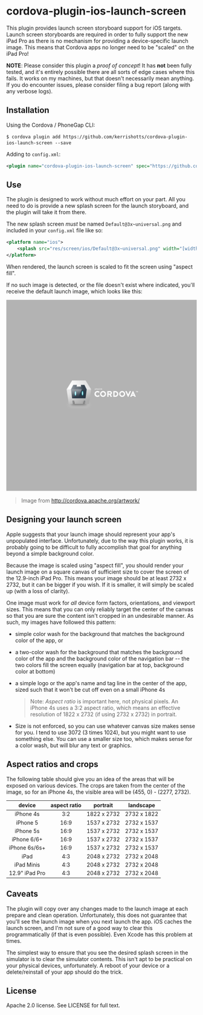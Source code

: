 # cordova-plugin-ios-launch-screen

This plugin provides launch screen storyboard support for iOS targets. Launch screen storyboards are required in order to fully
support the new iPad Pro as there is no mechanism for providing a device-specific launch image. This means that Cordova apps no
longer need to be "scaled" on the iPad Pro!

**NOTE**: Please consider this plugin a _proof of concept_! It has **not** been fully tested, and it's entirely possible there are
all sorts of edge cases where this fails. It works on my machines, but that doesn't necessarily mean anything. If you do encounter
issues, please consider filing a bug report (along with any verbose logs).

## Installation

Using the Cordova / PhoneGap CLI:

```
$ cordova plugin add https://github.com/kerrishotts/cordova-plugin-ios-launch-screen --save
```

Adding to `config.xml`:

```xml
<plugin name="cordova-plugin-ios-launch-screen" spec="https://github.com/kerrishotts/cordova-plugin-ios-launch-screen" />
```

## Use

The plugin is designed to work without much effort on your part. All you need to do is provide a new splash screen for the launch
storyboard, and the plugin will take it from there.

The new splash screen _must_ be named `Default@3x~universal.png` and included in your `config.xml` file like so:

```xml
<platform name="ios">
    <splash src="res/screen/ios/Default@3x~universal.png" width="[width]" height="[height]" />
</platform>
```

When rendered, the launch screen is scaled to fit the screen using "aspect fill".

If no such image is detected, or the file doesn't exist where indicated, you'll receive the default launch image, which looks like
this:

![Universal Launch Image](res/Default%403x%7Euniversal.png?raw=true "Universal Launch Image")

> Image from <http://cordova.apache.org/artwork/>

## Designing your launch screen

Apple suggests that your launch image should represent your app's unpopulated interface. Unfortunately, due to the way this plugin
works, it is probably going to be difficult to fully accomplish that goal for anything beyond a simple background color.

Because the image is scaled using "aspect fill", you should render your launch image on a square canvas of sufficient size to cover
the screen of the 12.9-inch iPad Pro. This means your image should be at least 2732 x 2732, but it can be bigger if you wish. If it
is smaller, it will simply be scaled up (with a loss of clarity).

One image must work for _all_ device form factors, orientations, and viewport sizes. This means that you can only reliably target
the center of the canvas so that you are sure the content isn't cropped in an undesirable manner. As such, my images have followed
this pattern:

* simple color wash for the background that matches the background color of the app, or

* a two-color wash for the background that matches the background color of the app and the background color of the navigation bar --
  the two colors fill the screen equally (navigation bar at top, background color at bottom)

* a simple logo or the app's name and tag line in the center of the app, sized such that it won't be cut off even on a small iPhone
  4s

    > Note: _Aspect ratio_ is important here, not physical pixels. An iPhone 4s uses a 3:2 aspect ratio, which means an
    > effective resolution of 1822 x 2732 (if using 2732 x 2732) in portrait.

* Size is not enforced, so you can use whatever canvas size makes sense for you. I tend to use 3072 (3 times 1024), but you might
  want to use something else. You can use a smaller size too, which makes sense for a color wash, but will blur any text or
  graphics.

## Aspect ratios and crops

The following table should give you an idea of the areas that will be exposed on various devices. The crops are taken from the
center of the image, so for an iPhone 4s, the visible area will be (455, 0) - (2277, 2732).

|     device     | aspect ratio |  portrait   |  landscape  | 
|:--------------:|:------------:|:-----------:|:-----------:|
|   iPhone 4s    |      3:2     | 1822 x 2732 | 2732 x 1822 |
|   iPhone 5     |     16:9     | 1537 x 2732 | 2732 x 1537 |
|   iPhone 5s    |     16:9     | 1537 x 2732 | 2732 x 1537 |
|   iPhone 6/6+  |     16:9     | 1537 x 2732 | 2732 x 1537 |
|   iPhone 6s/6s+|     16:9     | 1537 x 2732 | 2732 x 1537 |
|      iPad      |      4:3     | 2048 x 2732 | 2732 x 2048 |
|   iPad Minis   |      4:3     | 2048 x 2732 | 2732 x 2048 |
| 12.9" iPad Pro |      4:3     | 2048 x 2732 | 2732 x 2048 |

## Caveats

The plugin will copy over any changes made to the launch image at each prepare and clean operation. Unfortunately, this does not
guarantee that you'll see the launch image when you next launch the app. iOS caches the launch screen, and I'm not sure of a good
way to clear this programmatically (if that is even possible). Even Xcode has this problem at times.

The simplest way to ensure that you see the desired splash screen in the simulator is to clear the simulator contents. This isn't
apt to be practical on your physical devices, unfortunately. A reboot of your device or a delete/reinstall of your app should do the
trick.

## License

Apache 2.0 license. See LICENSE for full text.


